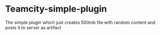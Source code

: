 # Teamcity-simple-plugin

The simple plugin which just creates 500mb file with random content 
and posts it to server as artifact